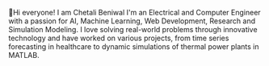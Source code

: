 <!--# 📊 GitHub Stats:
![](https://github-readme-stats.vercel.app/api?username=chetali-beniwal&theme=dark&hide_border=true&include_all_commits=false&count_private=false)<br/>
![](https://github-readme-streak-stats.herokuapp.com/?user=chetali-beniwal&theme=dark&hide_border=true)<br/>
![](https://github-readme-stats.vercel.app/api/top-langs/?username=chetali-beniwal&theme=dark&hide_border=true&include_all_commits=false&count_private=false&layout=compact)

---
[![](https://visitcount.itsvg.in/api?id=chetali-beniwal&icon=0&color=0)](https://visitcount.itsvg.in)

<!-- Proudly created with GPRM ( https://gprm.itsvg.in ) -->
👋Hi everyone! I am Chetali Beniwal
I'm an Electrical and Computer Engineer with a passion for AI, Machine Learning, Web Development, Research and Simulation Modeling. I love solving real-world problems through innovative technology and have worked on various projects, from time series forecasting in healthcare to dynamic simulations of thermal power plants in MATLAB.
